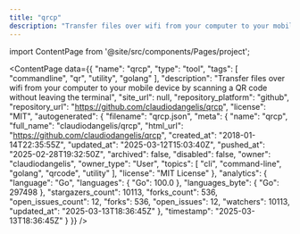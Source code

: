 ```yaml
---
title: "qrcp"
description: "Transfer files over wifi from your computer to your mobile device by scanning a QR code without leaving the terminal"
---
```

import ContentPage from '@site/src/components/Pages/project';

<ContentPage
    data={{
  "name": "qrcp",
  "type": "tool",
  "tags": [
    "commandline",
    "qr",
    "utility",
    "golang"
  ],
  "description": "Transfer files over wifi from your computer to your mobile device by scanning a QR code without leaving the terminal",
  "site_url": null,
  "repository_platform": "github",
  "repository_url": "https://github.com/claudiodangelis/qrcp",
  "license": "MIT",
  "autogenerated": {
    "filename": "qrcp.json",
    "meta": {
      "name": "qrcp",
      "full_name": "claudiodangelis/qrcp",
      "html_url": "https://github.com/claudiodangelis/qrcp",
      "created_at": "2018-01-14T22:35:55Z",
      "updated_at": "2025-03-12T15:03:40Z",
      "pushed_at": "2025-02-28T19:32:50Z",
      "archived": false,
      "disabled": false,
      "owner": "claudiodangelis",
      "owner_type": "User",
      "topics": [
        "cli",
        "command-line",
        "golang",
        "qrcode",
        "utility"
      ],
      "license": "MIT License"
    },
    "analytics": {
      "language": "Go",
      "languages": {
        "Go": 100.0
      },
      "languages_byte": {
        "Go": 297498
      },
      "stargazers_count": 10113,
      "forks_count": 536,
      "open_issues_count": 12,
      "forks": 536,
      "open_issues": 12,
      "watchers": 10113,
      "updated_at": "2025-03-13T18:36:45Z"
    },
    "timestamp": "2025-03-13T18:36:45Z"
  }
}}
/>
